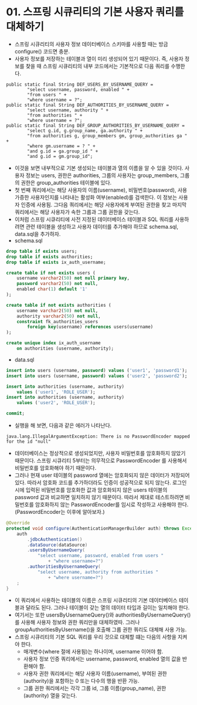 # 01. 스프링 시큐리티의 기본 사용자 쿼리를 대체하기
- 스프링 시큐리티의 사용자 정보 데이터베이스 스키마를 사용할 때는 방금 configure() 코드면 충분.
- 사용자 정보를 저장하는 테이블과 열이 미리 생성되어 있기 때문이다. 즉, 사용자 정보를 찾을 때 스프링 시큐리티의 내부 코드에서는 기본적으로 다음 쿼리를 수행한다.
```text
public static final String DEF_USERS_BY_USERNAME_QUERY = 
        "select username, password, enabled " +
        "from users " +
        "where username = ?";
public static final String DEF_AUTHORITIES_BY_USERNAME_QUERY = 
        "select username, authority " +
        "from authorities " + 
        "where username = ?";
public static final String DEF_GROUP_AUTHORITIES_BY_USERNAME_QUERY = 
        "select g.id, g.group_name, ga.authority " +
        "from authorities g, group_members gm, group_authorities ga " +
        "where gm.username = ? " +
        "and g.id = ga.group_id " +
        "and g.id = gm.group_id";
```
- 이것을 보면 내부적으로 기본 생성되는 테이블과 열의 이름을 알 수 있을 것이다. 사용자 정보는 users, 권한은 authorities, 그룹의 사용자는 group_members, 그룹의 권한은 
group_authorities 테이블에 있다.
- 첫 번째 쿼리에서는 해당 사용자의 이름(username), 비밀번호(password), 사용 가증한 사용자인지를 나타내는 활성화 여부(enabled)를 검색한다. 이 정보는 사용자 인증에 사용됨. 그다음
쿼리에서는 해당 사용자에게 부여된 권한을 찾고 마지막 쿼리에서는 해당 사용자가 속한 그룹과 그룹 권한을 갖는다.
- 이처럼 스프링 시큐리티에 사전 지정된 데이터베이스 테이블과 SQL 쿼리를 사용하려면 관련 테이블을 생성하고 사용자 데이터를 추가해야 하므로 schema.sql, data.sql을 추가하자.
- schema.sql
```sql
drop table if exists users;
drop table if exists authorities;
drop table if exists ix_auth_username;

create table if not exists users (
    username varchar2(50) not null primary key,
    password varchar2(50) not null,
    enabled char(1) default '1'
);

create table if not exists authorities (
    username varchar2(50) not null,
    authority varchar2(50) not null,
    constraint fk_authorities_users
        foreign key(username) references users(username)
);

create unique index ix_auth_username
    on authorities (username, authority);
```
- data.sql
```sql
insert into users (username, password) values ('user1', 'password1');
insert into users (username, password) values ('user2', 'password2');

insert into authorities (username, authority)
    values ('user1', 'ROLE_USER');
insert into authorities (username, authority)
    values ('user2', 'ROLE_USER');

commit;
```
- 실행을 해 보면, 다음과 같은 에러가 나타난다.
```text
java.lang.IllegalArgumentException: There is no PasswordEncoder mapped for the id "null"
```
- 데이터베이스는 정상적으로 생성되었지만, 사용자 비밀번호를 암호화하지 않았기 때문이다. 스프링 시큐리티 5부터는 의무적으로 PasswordEncoder 를 사용해서 비밀번호를 암호화해야 하기 때문이다.
- 그러나 현재 user 테이블의 password 열에는 암호화되지 않은 데이터가 저장되어 있다. 따라서 암호화 코드를 추가하더라도 인증이 성공적으로 되지 않는다. 로그인 시에 입력된 비밀번호를 암호화한
값과 암호화되지 않은 users 테이블의 password 값과 비교하면 일치하지 않기 때문이다. 따라서 제대로 테스트하려면 비밀번호를 암호화하지 않는 PasswordEncoder를 임시로 작성하고 사용해야 한다.
(PasswordEncoder는 이후에 알아보자.)
```java
@Override
protected void configure(AuthenticationManagerBuilder auth) throws Exception {
    auth
        .jdbcAuthentication()
        .dataSource(dataSource)
        .usersByUsernameQuery(
            "select username, password, enabled from users "
                + "where username=?")
        .authoritiesByUsernameQuery(
            "select username, authority from authorities "
                + "where username=?")
    ;
}
```
- 이 쿼리에서 사용하는 테이블의 이름은 스프링 시큐리티의 기본 데이터베이스 테이블과 달라도 된다. 그러나 테이블이 갖는 열의 데이터 타입과 길이는 일치해야 한다. 
- 여기서는 또한 usersByUsernameQuery()와 authoritiesByUsernameQuery()를 사용해 사용자 정보와 권한 쿼리만을 대체하였따. 그러나 groupAuthoritiesByUsername()을 호출해
그룹 권한 쿼리도 대체해 사용 가능.
- 스프링 시큐리티의 기본 SQL 쿼리를 우리 것으로 대체할 떄는 다음의 사항을 지켜야 한다. 
  - 매개변수(where 절에 사용됨)는 하나이며, username 이어야 함.
  - 사용자 정보 인증 쿼리에서는 username, password, enabled 열의 값을 반환해야 함.
  - 사용자 권한 쿼리에서는 해당 사용자 이름(username), 부여된 권한(authority)을 포함하는 0 또는 다수의 행을 반환 가능.
  - 그룹 권한 쿼리에서는 각각 그룹 id, 그룹 이름(group_name), 권한(authority) 열을 갖는다.



